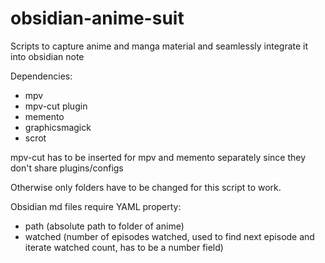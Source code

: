 # obsidian-anime-suit
Scripts to capture anime and manga material and seamlessly integrate it into obsidian note


Dependencies:
- mpv
- mpv-cut plugin
- memento
- graphicsmagick
- scrot

mpv-cut has to be inserted for mpv and memento separately since they don't share plugins/configs


Otherwise only folders have to be changed for this script to work. 

Obsidian md files require YAML property:
- path (absolute path to folder of anime)
- watched (number of episodes watched, used to find next episode and iterate watched count, has to be a number field)
